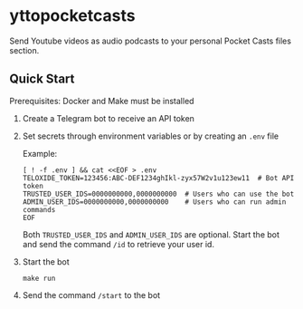 # yttopocketcasts

Send Youtube videos as audio podcasts to your personal Pocket Casts files section.

## Quick Start

Prerequisites: Docker and Make must be installed

1. Create a Telegram bot to receive an API token

2. Set secrets through environment variables or by creating an `.env` file

    Example:

    ```
    [ ! -f .env ] && cat <<EOF > .env
    TELOXIDE_TOKEN=123456:ABC-DEF1234ghIkl-zyx57W2v1u123ew11  # Bot API token
    TRUSTED_USER_IDS=0000000000,0000000000  # Users who can use the bot
    ADMIN_USER_IDS=0000000000,0000000000    # Users who can run admin commands
    EOF
    ```

    Both `TRUSTED_USER_IDS` and `ADMIN_USER_IDS` are optional. Start the bot and send the command `/id` to retrieve your user id.

3. Start the bot

    ```
    make run
    ```

4. Send the command `/start` to the bot
